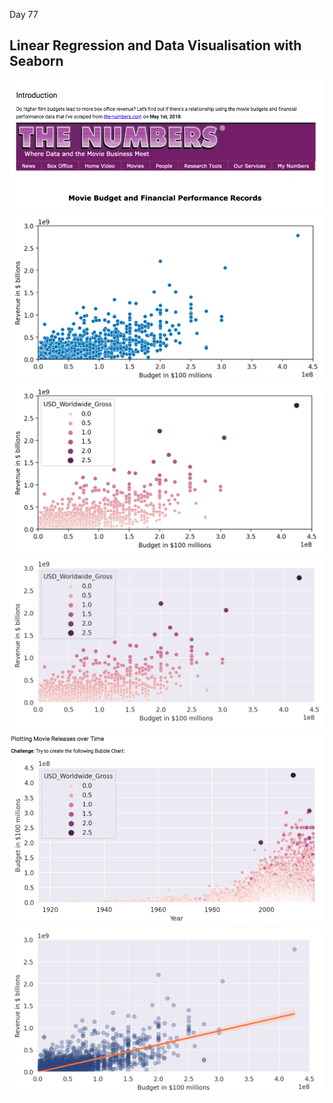 Day 77

## Linear Regression and Data Visualisation with Seaborn

![](1.png)
![](2.png)
![](3.png)
![](4.png)
![](5.png)
![](6.png)